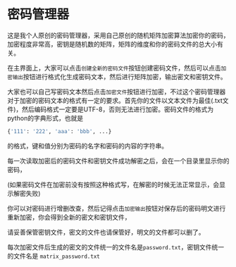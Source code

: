 # 密码管理器

这是我个人原创的密码管理器，采用自己原创的随机矩阵加密算法加密你的密码，加密程度非常高，密钥是随机数的矩阵，矩阵的维度和你的密码文件的总大小有关。

在主界面上，大家可以点击`创建全新的密码文件`按钮创建密码文件，然后可以点击`加密输出`按钮进行格式化生成密码文本，然后进行矩阵加密，输出密文和密钥文件。  

大家也可以自己写密码文本然后点击`加密文件`按钮进行加密，不过这个密码管理器对于加密的密码文本的格式有一定的要求。首先你的文件以文本文件为最佳(.txt文件)，然后编码格式一定要是UTF-8，否则无法进行加密。密码文件的格式为python的字典形式，也就是
```python
{'111': '222', 'aaa': 'bbb', ...}
```
的格式，键和值分别为密码的名字和密码的内容的字符串。

每一次读取加密后的密码文件和密钥文件成功解密之后，会在一个目录里显示你的密码，  

(如果密码文件在加密前没有按照这种格式写，在解密的时候无法正常显示，会显示解密失败)  

你可以对密码进行增删改查，然后记得点击`加密输出`按钮对保存后的密码明文进行重新加密，你会得到全新的密文和密钥文件，  

请妥善保管密钥文件，密文的文件也请保管好，明文的文件都可以删了。  

每次加密文件后生成的密文的文件统一的文件名是`password.txt`，密钥文件统一的文件名是  `matrix_password.txt`

